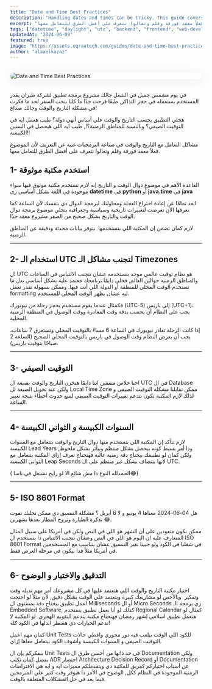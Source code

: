 ```yaml
---
title: "Date and Time Best Practices"
description: "Handling dates and times can be tricky. This guide covers best practices like using UTC, avoiding time zone confusion, storing timestamps consistently, and leveraging reliable libraries to ensure accurate and bug-free time handling."
excerpt: "مشاكل التعامل مع التاريخ والوقت في صناعة البرمجيات غنية عن التعريف لأن الموضوع فعلاً معقد فورقة وقلم وتعالوا نتعرف على أفضل الطرق للتعامل معها."
tags: ["datetime", "daylight", "utc", "backend", "frontend", "web-development", "programming-language", "computer-science"]
updatedAt: "2024-06-09"
featured: true
image: "https://assets.eqraatech.com/guides/date-and-time-best-practices.png"
author: "alaaelkazaz"
---
```


<img src="https://assets.eqraatech.com/guides/date-and-time-best-practices.png" alt="Date and Time Best Practices" ondragstart="return false;" oncontextmenu="return false;" style="display: block; margin: 2rem auto; border-radius: 1rem; box-shadow: 0 4px 24px 0 rgba(0,0,0,0.08);" />

في يوم مشمس جميل في الشغل جالك مشروع برمجة تطبيق لشركة طيران يقدر المستخدم يستعمله في حجز التذاكر, طبعًا فرحت جدًا ما كلنا بنحب السفر لحد ما فكرت في مشكلة التاريخ والوقت وجالك صداع! 

هخلي التطبيق يحسب التاريخ والوقت على أساس أنهي دولة؟ طيب هعمل ايه في التوقيت الصيفي؟ وبالنسبة للمناطق الزمنية؟!, طيب ايه اللي هيحصل في السنين الكبيسة!! 

مشاكل التعامل مع التاريخ والوقت في صناعة البرمجيات غنية عن التعريف لأن الموضوع فعلاً معقد فورقة وقلم وتعالوا نتعرف على أفضل الطرق للتعامل معها.

## **1- استخدم مكتبة موثوقة** 

القاعدة الأهم في موضوع دوال الوقت و التاريخ إنه لازم تستخدم مكتبة موثوق فيها سواء موجودة في اللغة بشكل أساسي زي **datetime** في **python** أو **java.time** في **java** 

ابعد تمامًا عن إعادة اختراع العجلة ومحاولتك لبرمجة الدوال دي بنفسك لأن الساعة كما نعرفها الآن تعرضت لتغييرات تاريخية وسياسية وجغرافية بتخلي موضوع برمجة دوال الوقت والتاريخ بشكل صحيح من الصفر مشروع معقد جدًا.

لازم كمان تضمن إن المكتبة اللي بتستخدمها  بتوفر بيانات محدثة ودقيقة عن المناطق الزمنية.

---

## **2- استخدام الـ UTC لتجنب مشاكل الـ Timezones** 

ال UTC هو نظام توقيت عالمي موحد بنستخدمه عشان نتجنب الالتباس في الساعات والمناطق الزمنية حوالين العالم, فخلي دايمًا برنامجك معتمد عليه بشكل أساسي بدل ما تستخدم الوقت المحلي للمنطقة أو الدولة اللي أنت فيها. وممكن بسهولة تقدر تعمل formatting ليه عشان يظهر الوقت المحلي للمستخدم.

فكمثال عندما يقوم مستخدم بحجز رحلة من نيويورك (UTC-5) إلى باريس (UTC+1)، يجب على النظام أن يحسب بدقة وقت المغادرة ووقت الوصول في المنطقة الزمنية المحلية.

إذا كانت الرحلة تغادر نيويورك في الساعة 6 مساءً بالتوقيت المحلي وتستغرق 7 ساعات، يجب أن يعرض النظام وقت الوصول في باريس بالتوقيت المحلي الصحيح (الساعة 2 صباحًا بتوقيت باريس).

---

## **3- التوقيت الصيفي** 

احنا خلاص متفقين اننا دايمًا هنخزن التاريخ والوقت بصيغة ال UTC في ال Database ولكن عند تحويل الصيغة لل Local Time Zone ممكن تقابلنا مشكلة التوقيت الصيفي و لذلك لازم المكتبة تكون بتدعم تغييرات التوقيت الصيفي لمنع حدوث أخطاء نتيجة تغيير الساعة.

---

## **4- السنوات الكبيسة و الثواني الكبيسة**

لازم تتأكد إن المكتبة اللي بتستخدم منها دوال التاريخ والوقت بتتعامل مع السنوات الكبيسة Lead Years ودا أمر بسيط كونه بيحصل بشكل منتظم وبيأثر بشكل ملحوظ, ولكن كمان لو تطبيقك بيحتاج دقة زمنية عالية فهتحتاج تعرف إزاي المكتبة بتتعامل مع الثواني الكبيسة Leap Seconds لأنها بتتضاف بشكل غير منتظم علي ال UTC.

( الحمدلله النوع دا مش شائع الا لو رايح تشتغل في ناسا😂)

---

## **5- ISO 8601 Format**

هل 04-06-2024 معناها 4 يونيو و لا 6 أبريل ؟ مشكلة التنسيق دي ممكن تخليك تفوت تذكرة الطيارة وتروح المطار بعدها بشهرين 😂. 

ممكن نكون متعودين على أن الشهر هو اللي في النص ولكن في أمريكا على سبيل المثال المتعارف عليه ان اليوم هو اللي في النص وعشان نتجنب الالتباس دا بنستخدم ال ISO 8601 Format في شغلنا في الكود ولو حبينا نغير التنسيق عشان يتناسب مع المستخدمين في أمريكا مثلاً فدا بيكون في مرحلة العرض فقط.

---

## **6- التدقيق والاختبار و الوضوح**

اختيار مكتبة التاريخ والوقت اللي هتعتمد عليها في كل مشروعك أمر مهم تديله وقت وتفكير  وبالأخص لو مشاريعك كبيرة وبتعتمد علي الوقت بشكل دقيق, لأن مثلاً لو احتجت اعمل تطبيق بيحتاج دقة بمستوي ال Milliseconds أو ال Micro Seconds زي برمجة الـ Embedded Software, كذلك لو أنا بعمل تطبيق يستخدم Regional Calendar كمثال لو هتعمل تطبيق اسلامي لشهر رمضان فهتحتاج مكتبة بتدعم التقويم الهجري. لو المكتبة لا تدعم الخيارات دي هضطر ابدلها في الكود كله!

كمان مهم اعمل Unit Tests للكود اللي الوقت بيلعب فيه دور محوري واغطي حالات التوقيت الصيفي و السنوات الكبيسة وأشوف الكود بيتعامل معاها إزاي.

بنفكركم بإن ال Unit Tests في حد ذاتها من أحسن طرق ال Documentation ولكن يفضل كمان تكتب ADR اختصار Architecture Decision Record أو Documentation عن أسباب اختياركم كفريق للمكتبة دي وبتقدملكم مميزات ايه و ايه هي الافتراضات الزمنية الموجودة في النظام ككل, الوضوح في الأمر دا هيوفر وقت كتير علي المبرمجين فيما بعد في حل المشكلات المتعلقة بالوقت.